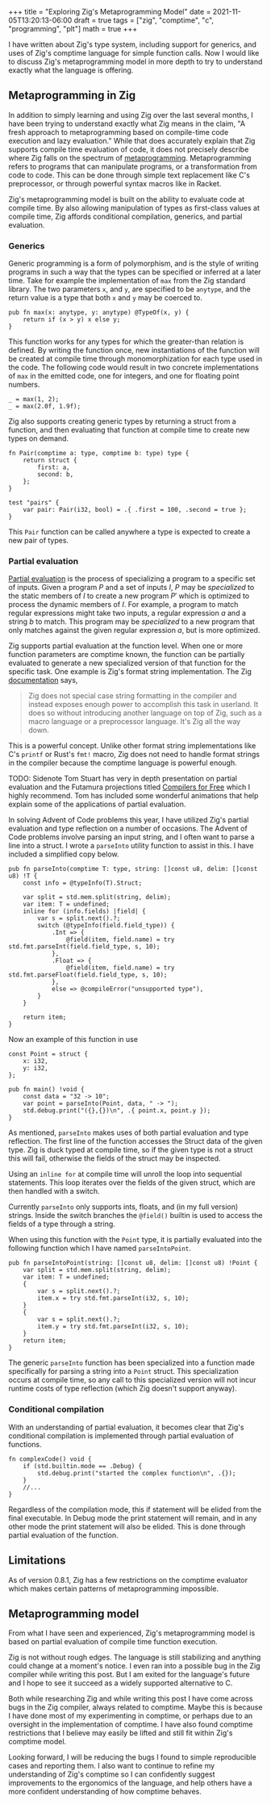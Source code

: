+++
title = "Exploring Zig's Metaprogramming Model"
date = 2021-11-05T13:20:13-06:00
draft = true
tags = ["zig", "comptime", "c", "programming", "plt"]
math = true
+++

I have written about Zig's type system, including support for generics, and uses
of Zig's comptime language for simple function calls. Now I would like to
discuss Zig's metaprogramming model in more depth to try to understand exactly
what the language is offering.

## Metaprogramming in Zig

In addition to simply learning and using Zig over the last several months, I
have been trying to understand exactly what Zig means in the claim, "A fresh
approach to metaprogramming based on compile-time code execution and lazy
evaluation." While that does accurately explain that Zig supports compile time
evaluation of code, it does not precisely describe where Zig falls on the
spectrum of [metaprogramming](https://en.wikipedia.org/wiki/Metaprogramming).
Metaprogramming refers to programs that can manipulate programs, or a
transformation from code to code. This can be done through simple text
replacement like C's preprocessor, or through powerful syntax macros like in
Racket.

Zig's metaprogramming model is built on the ability to evaluate code at compile
time. By also allowing manipulation of types as first-class values at compile
time, Zig affords conditional compilation, generics, and partial evaluation.

### Generics

Generic programming is a form of polymorphism, and is the style of writing
programs in such a way that the types can be specified or inferred at a later
time. Take for example the implementation of `max` from the Zig standard
library. The two parameters `x`, and `y`, are specified to be `anytype`, and the
return value is a type that both `x` and `y` may be coerced to.

```zig
pub fn max(x: anytype, y: anytype) @TypeOf(x, y) {
    return if (x > y) x else y;
}
```

This function works for any types for which the greater-than relation is
defined. By writing the function once, new instantiations of the function will
be created at compile time through monomorphization for each type used in the
code. The following code would result in two concrete implementations of `max`
in the emitted code, one for integers, and one for floating point numbers.

```zig
_ = max(1, 2);
_ = max(2.0f, 1.9f);
```

Zig also supports creating generic types by returning a struct from a function,
and then evaluating that function at compile time to create new types on demand.

```Zig
fn Pair(comptime a: type, comptime b: type) type {
    return struct {
        first: a,
        second: b,
    };
}

test "pairs" {
    var pair: Pair(i32, bool) = .{ .first = 100, .second = true };
}
```

This `Pair` function can be called anywhere a type is expected to create a new
pair of types.

### Partial evaluation

[Partial evaluation](https://en.wikipedia.org/wiki/Partial_evaluation) is the
process of specializing a program to a specific set of inputs. Given a program $P$
and a set of inputs $I$, $P$ may be *specialized* to the static members of $I$ to
create a new program $P'$ which is optimized to process the dynamic members of $I$.
For example, a program to match regular expressions might take two inputs, a
regular expression *a* and a string *b* to match. This program may be *specialized*
to a new program that only matches against the given regular expression *a*, but
is more optimized.

Zig supports partial evaluation at the function level. When one or more function
parameters are comptime known, the function can be partially evaluated to
generate a new specialized version of that function for the specific task. One
example is Zig's format string implementation. The Zig
[documentation](https://ziglang.org/documentation/0.8.1/) says,

>Zig does not special case string formatting in the compiler and instead exposes
>enough power to accomplish this task in userland. It does so without
>introducing another language on top of Zig, such as a macro language or a
>preprocessor language. It's Zig all the way down.

This is a powerful concept. Unlike other format string implementations like C's
`printf` or Rust's `fmt!` macro, Zig does not need to handle format strings in
the compiler because the comptime language is powerful enough.

TODO: Sidenote
Tom Stuart has very in depth presentation on partial evaluation and the Futamura
projections titled [Compilers for Free](https://tomstu.art/compilers-for-free)
which I highly recommend. Tom has included some wonderful animations that help
explain some of the applications of partial evaluation.

In solving Advent of Code problems this year, I have utilized Zig's partial
evaluation and type reflection on a number of occasions. The Advent of Code
problems involve parsing an input string, and I often want to parse a line into
a struct. I wrote a `parseInto` utility function to assist in this. I have
included a simplified copy below.

```zig
pub fn parseInto(comptime T: type, string: []const u8, delim: []const u8) !T {
    const info = @typeInfo(T).Struct;

    var split = std.mem.split(string, delim);
    var item: T = undefined;
    inline for (info.fields) |field| {
        var s = split.next().?;
        switch (@typeInfo(field.field_type)) {
            .Int => {
                @field(item, field.name) = try std.fmt.parseInt(field.field_type, s, 10);
            },
            .Float => {
                @field(item, field.name) = try std.fmt.parseFloat(field.field_type, s, 10);
            },
            else => @compileError("unsupported type"),
        }
    }

    return item;
}
```

Now an example of this function in use

```zig
const Point = struct {
    x: i32,
    y: i32,
};

pub fn main() !void {
    const data = "32 -> 10";
    var point = parseInto(Point, data, " -> ");
    std.debug.print("({},{})\n", .{ point.x, point.y });
}
```

As mentioned, `parseInto` makes uses of both partial evaluation and type
reflection. The first line of the function accesses the Struct data of the given
type. Zig is duck typed at compile time, so if the given type is not a struct
this will fail, otherwise the fields of the struct may be inspected.

Using an `inline for` at compile time will unroll the loop into sequential
statements. This loop iterates over the fields of the given struct, which are
then handled with a switch.

Currently `parseInto` only supports ints, floats, and (in my full version)
strings. Inside the switch branches the `@field()` builtin is used to access the
fields of a type through a string.

When using this function with the `Point` type, it is partially evaluated into
the following function which I have named `parseIntoPoint`.

```zig
pub fn parseIntoPoint(string: []const u8, delim: []const u8) !Point {
    var split = std.mem.split(string, delim);
    var item: T = undefined;
    {
        var s = split.next().?;
        item.x = try std.fmt.parseInt(i32, s, 10);
    }
    {
        var s = split.next().?;
        item.y = try std.fmt.parseInt(i32, s, 10);
    }
    return item;
}
```

The generic `parseInto` function has been specialized into a function made
specifically for parsing a string into a `Point` struct. This specialization
occurs at compile time, so any call to this specialized version will not incur
runtime costs of type reflection (which Zig doesn't support anyway).

### Conditional compilation

With an understanding of partial evaluation, it becomes clear that Zig's
conditional compilation is implemented through partial evaluation of functions.

```zig
fn complexCode() void {
    if (std.builtin.mode == .Debug) {
        std.debug.print("started the complex function\n", .{});
    }
    //...
}
```

Regardless of the compilation mode, this if statement will be elided from the
final executable. In Debug mode the print statement will remain, and in any
other mode the print statement will also be elided. This is done through partial
evaluation of the function.

## Limitations

As of version 0.8.1, Zig has a few restrictions on the comptime evaluator which
makes certain patterns of metaprogramming impossible.

## Metaprogramming model

From what I have seen and experienced, Zig's metaprogramming model is based
on partial evaluation of compile time function execution.

Zig is not without rough edges. The language is still stabilizing and anything
could change at a moment's notice. I even ran into a possible bug in the Zig
compiler while writing this post. But I am exited for the language's future and
I hope to see it succeed as a widely supported alternative to C.

Both while researching Zig and while writing this post I have come across bugs
in the Zig compiler, always related to comptime. Maybe this is because I have
done most of my experimenting in comptime, or perhaps due to an oversight in the
implementation of comptime. I have also found comptime restrictions that I
believe may easily be lifted and still fit within Zig's comptime model.

Looking forward, I will be reducing the bugs I found to simple reproducible
cases and reporting them. I also want to continue to refine my understanding of
Zig's comptime so I can confidently suggest improvements to the ergonomics of
the language, and help others have a more confident understanding of how
comptime behaves.
